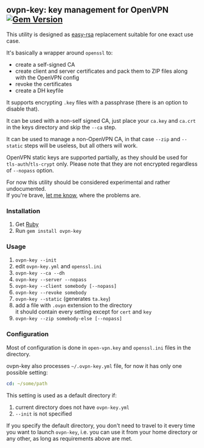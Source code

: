 ## ovpn-key: key management for OpenVPN [![Gem Version](https://badge.fury.io/rb/ovpn-key.svg)](http://badge.fury.io/rb/ovpn-key)

This utility is designed as [easy-rsa](https://github.com/OpenVPN/easy-rsa) replacement suitable for one exact use case.

It's basically a wrapper around `openssl` to:
* create a self-signed CA
* create client and server certificates and pack them to ZIP files along with the OpenVPN config
* revoke the certificates
* create a DH keyfile

It supports encrypting `.key` files with a passphrase (there is an option to disable that).

It can be used with a non-self signed CA, just place your `ca.key` and `ca.crt` in the keys directory and skip the `--ca` step.

It can be used to manage a non-OpenVPN CA, in that case `--zip` and `--static` steps will be useless, but all others will work.

OpenVPN static keys are supported partially, as they should be used for `tls-auth`/`tls-crypt` only.
Please note that they are not encrypted regardless of `--nopass` option.

For now this utility should be considered experimental and rather undocumented.  
If you're brave, [let me know](https://github.com/chillum/ovpn-key/issues), where the problems are.

### Installation

1. Get [Ruby](https://www.ruby-lang.org/en/documentation/installation/)
2. Run `gem install ovpn-key`

### Usage

1. `ovpn-key --init`
2. edit `ovpn-key.yml` and `openssl.ini`
3. `ovpn-key --ca --dh`
4. `ovpn-key --server --nopass`
5. `ovpn-key --client somebody [--nopass]`
6. `ovpn-key --revoke somebody`
7. `ovpn-key --static` (generates `ta.key`)
8. add a file with `.ovpn` extension to the directory  
   it should contain every setting except for `cert` and `key`
9. `ovpn-key --zip somebody-else [--nopass]`

### Configuration

Most of configuration is done in `open-vpn.key` and `openssl.ini` files in the directory.

ovpn-key also processes `~/.ovpn-key.yml` file, for now it has only one possible setting:
```yaml
cd: ~/some/path
```

This setting is used as a default directory if:
1. current directory does not have `ovpn-key.yml`
2. `--init` is not specified

If you specify the default directory, you don't need to travel to it every time you want to launch `ovpn-key`, i.e. you can use it from your home directory or any other, as long as requirements above are met.
